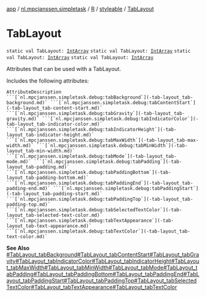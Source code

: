 [app](../../../index.md) / [nl.mpcjanssen.simpletask](../../index.md) / [R](../index.md) / [styleable](index.md) / [TabLayout](.)

# TabLayout

`static val TabLayout: `[`IntArray`](https://kotlinlang.org/api/latest/jvm/stdlib/kotlin/-int-array/index.html)
`static val TabLayout: `[`IntArray`](https://kotlinlang.org/api/latest/jvm/stdlib/kotlin/-int-array/index.html)
`static val TabLayout: `[`IntArray`](https://kotlinlang.org/api/latest/jvm/stdlib/kotlin/-int-array/index.html)
`static val TabLayout: `[`IntArray`](https://kotlinlang.org/api/latest/jvm/stdlib/kotlin/-int-array/index.html)

Attributes that can be used with a TabLayout.

Includes the following attributes:

    AttributeDescription ```[`nl.mpcjanssen.simpletask.debug:tabBackground`](-tab-layout_tab-background.md)` ```[`nl.mpcjanssen.simpletask.debug:tabContentStart`](-tab-layout_tab-content-start.md)` ```[`nl.mpcjanssen.simpletask.debug:tabGravity`](-tab-layout_tab-gravity.md)` ```[`nl.mpcjanssen.simpletask.debug:tabIndicatorColor`](-tab-layout_tab-indicator-color.md)` ```[`nl.mpcjanssen.simpletask.debug:tabIndicatorHeight`](-tab-layout_tab-indicator-height.md)` ```[`nl.mpcjanssen.simpletask.debug:tabMaxWidth`](-tab-layout_tab-max-width.md)` ```[`nl.mpcjanssen.simpletask.debug:tabMinWidth`](-tab-layout_tab-min-width.md)` ```[`nl.mpcjanssen.simpletask.debug:tabMode`](-tab-layout_tab-mode.md)` ```[`nl.mpcjanssen.simpletask.debug:tabPadding`](-tab-layout_tab-padding.md)` ```[`nl.mpcjanssen.simpletask.debug:tabPaddingBottom`](-tab-layout_tab-padding-bottom.md)` ```[`nl.mpcjanssen.simpletask.debug:tabPaddingEnd`](-tab-layout_tab-padding-end.md)` ```[`nl.mpcjanssen.simpletask.debug:tabPaddingStart`](-tab-layout_tab-padding-start.md)` ```[`nl.mpcjanssen.simpletask.debug:tabPaddingTop`](-tab-layout_tab-padding-top.md)` ```[`nl.mpcjanssen.simpletask.debug:tabSelectedTextColor`](-tab-layout_tab-selected-text-color.md)` ```[`nl.mpcjanssen.simpletask.debug:tabTextAppearance`](-tab-layout_tab-text-appearance.md)` ```[`nl.mpcjanssen.simpletask.debug:tabTextColor`](-tab-layout_tab-text-color.md)`

**See Also**
[#TabLayout_tabBackground](-tab-layout_tab-background.md)[#TabLayout_tabContentStart](-tab-layout_tab-content-start.md)[#TabLayout_tabGravity](-tab-layout_tab-gravity.md)[#TabLayout_tabIndicatorColor](-tab-layout_tab-indicator-color.md)[#TabLayout_tabIndicatorHeight](-tab-layout_tab-indicator-height.md)[#TabLayout_tabMaxWidth](-tab-layout_tab-max-width.md)[#TabLayout_tabMinWidth](-tab-layout_tab-min-width.md)[#TabLayout_tabMode](-tab-layout_tab-mode.md)[#TabLayout_tabPadding](-tab-layout_tab-padding.md)[#TabLayout_tabPaddingBottom](-tab-layout_tab-padding-bottom.md)[#TabLayout_tabPaddingEnd](-tab-layout_tab-padding-end.md)[#TabLayout_tabPaddingStart](-tab-layout_tab-padding-start.md)[#TabLayout_tabPaddingTop](-tab-layout_tab-padding-top.md)[#TabLayout_tabSelectedTextColor](-tab-layout_tab-selected-text-color.md)[#TabLayout_tabTextAppearance](-tab-layout_tab-text-appearance.md)[#TabLayout_tabTextColor](-tab-layout_tab-text-color.md)

